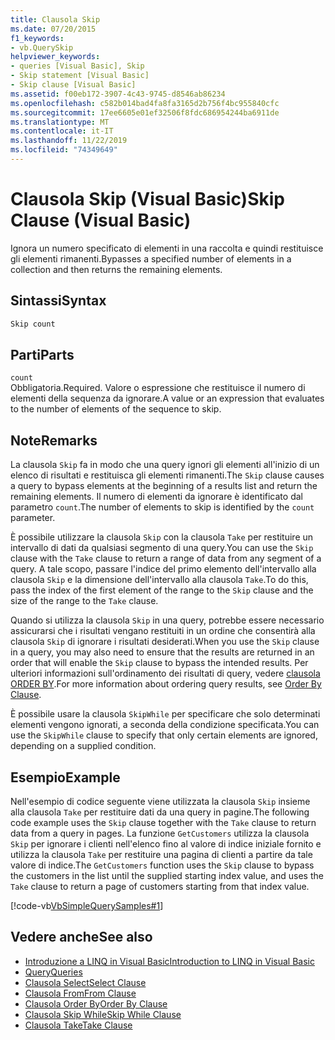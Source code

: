 ```yaml
---
title: Clausola Skip
ms.date: 07/20/2015
f1_keywords:
- vb.QuerySkip
helpviewer_keywords:
- queries [Visual Basic], Skip
- Skip statement [Visual Basic]
- Skip clause [Visual Basic]
ms.assetid: f00eb172-3907-4c43-9745-d8546ab86234
ms.openlocfilehash: c582b014bad4fa8fa3165d2b756f4bc955840cfc
ms.sourcegitcommit: 17ee6605e01ef32506f8fdc686954244ba6911de
ms.translationtype: MT
ms.contentlocale: it-IT
ms.lasthandoff: 11/22/2019
ms.locfileid: "74349649"
---
```

# <a name="skip-clause-visual-basic"></a><span data-ttu-id="bb391-102">Clausola Skip (Visual Basic)</span><span class="sxs-lookup"><span data-stu-id="bb391-102">Skip Clause (Visual Basic)</span></span>
<span data-ttu-id="bb391-103">Ignora un numero specificato di elementi in una raccolta e quindi restituisce gli elementi rimanenti.</span><span class="sxs-lookup"><span data-stu-id="bb391-103">Bypasses a specified number of elements in a collection and then returns the remaining elements.</span></span>  
  
## <a name="syntax"></a><span data-ttu-id="bb391-104">Sintassi</span><span class="sxs-lookup"><span data-stu-id="bb391-104">Syntax</span></span>  
  
```vb  
Skip count  
```  
  
## <a name="parts"></a><span data-ttu-id="bb391-105">Parti</span><span class="sxs-lookup"><span data-stu-id="bb391-105">Parts</span></span>  
 `count`  
 <span data-ttu-id="bb391-106">Obbligatoria.</span><span class="sxs-lookup"><span data-stu-id="bb391-106">Required.</span></span> <span data-ttu-id="bb391-107">Valore o espressione che restituisce il numero di elementi della sequenza da ignorare.</span><span class="sxs-lookup"><span data-stu-id="bb391-107">A value or an expression that evaluates to the number of elements of the sequence to skip.</span></span>  
  
## <a name="remarks"></a><span data-ttu-id="bb391-108">Note</span><span class="sxs-lookup"><span data-stu-id="bb391-108">Remarks</span></span>  
 <span data-ttu-id="bb391-109">La clausola `Skip` fa in modo che una query ignori gli elementi all'inizio di un elenco di risultati e restituisca gli elementi rimanenti.</span><span class="sxs-lookup"><span data-stu-id="bb391-109">The `Skip` clause causes a query to bypass elements at the beginning of a results list and return the remaining elements.</span></span> <span data-ttu-id="bb391-110">Il numero di elementi da ignorare è identificato dal parametro `count`.</span><span class="sxs-lookup"><span data-stu-id="bb391-110">The number of elements to skip is identified by the `count` parameter.</span></span>  
  
 <span data-ttu-id="bb391-111">È possibile utilizzare la clausola `Skip` con la clausola `Take` per restituire un intervallo di dati da qualsiasi segmento di una query.</span><span class="sxs-lookup"><span data-stu-id="bb391-111">You can use the `Skip` clause with the `Take` clause to return a range of data from any segment of a query.</span></span> <span data-ttu-id="bb391-112">A tale scopo, passare l'indice del primo elemento dell'intervallo alla clausola `Skip` e la dimensione dell'intervallo alla clausola `Take`.</span><span class="sxs-lookup"><span data-stu-id="bb391-112">To do this, pass the index of the first element of the range to the `Skip` clause and the size of the range to the `Take` clause.</span></span>  
  
 <span data-ttu-id="bb391-113">Quando si utilizza la clausola `Skip` in una query, potrebbe essere necessario assicurarsi che i risultati vengano restituiti in un ordine che consentirà alla clausola `Skip` di ignorare i risultati desiderati.</span><span class="sxs-lookup"><span data-stu-id="bb391-113">When you use the `Skip` clause in a query, you may also need to ensure that the results are returned in an order that will enable the `Skip` clause to bypass the intended results.</span></span> <span data-ttu-id="bb391-114">Per ulteriori informazioni sull'ordinamento dei risultati di query, vedere [clausola ORDER BY](../../../visual-basic/language-reference/queries/order-by-clause.md).</span><span class="sxs-lookup"><span data-stu-id="bb391-114">For more information about ordering query results, see [Order By Clause](../../../visual-basic/language-reference/queries/order-by-clause.md).</span></span>  
  
 <span data-ttu-id="bb391-115">È possibile usare la clausola `SkipWhile` per specificare che solo determinati elementi vengono ignorati, a seconda della condizione specificata.</span><span class="sxs-lookup"><span data-stu-id="bb391-115">You can use the `SkipWhile` clause to specify that only certain elements are ignored, depending on a supplied condition.</span></span>  
  
## <a name="example"></a><span data-ttu-id="bb391-116">Esempio</span><span class="sxs-lookup"><span data-stu-id="bb391-116">Example</span></span>  
 <span data-ttu-id="bb391-117">Nell'esempio di codice seguente viene utilizzata la clausola `Skip` insieme alla clausola `Take` per restituire dati da una query in pagine.</span><span class="sxs-lookup"><span data-stu-id="bb391-117">The following code example uses the `Skip` clause together with the `Take` clause to return data from a query in pages.</span></span> <span data-ttu-id="bb391-118">La funzione `GetCustomers` utilizza la clausola `Skip` per ignorare i clienti nell'elenco fino al valore di indice iniziale fornito e utilizza la clausola `Take` per restituire una pagina di clienti a partire da tale valore di indice.</span><span class="sxs-lookup"><span data-stu-id="bb391-118">The `GetCustomers` function uses the `Skip` clause to bypass the customers in the list until the supplied starting index value, and uses the `Take` clause to return a page of customers starting from that index value.</span></span>  
  
 [!code-vb[VbSimpleQuerySamples#1](~/samples/snippets/visualbasic/VS_Snippets_VBCSharp/VbSimpleQuerySamples/VB/QuerySamples1.vb#1)]  
  
## <a name="see-also"></a><span data-ttu-id="bb391-119">Vedere anche</span><span class="sxs-lookup"><span data-stu-id="bb391-119">See also</span></span>

- [<span data-ttu-id="bb391-120">Introduzione a LINQ in Visual Basic</span><span class="sxs-lookup"><span data-stu-id="bb391-120">Introduction to LINQ in Visual Basic</span></span>](../../../visual-basic/programming-guide/language-features/linq/introduction-to-linq.md)
- [<span data-ttu-id="bb391-121">Query</span><span class="sxs-lookup"><span data-stu-id="bb391-121">Queries</span></span>](../../../visual-basic/language-reference/queries/index.md)
- [<span data-ttu-id="bb391-122">Clausola Select</span><span class="sxs-lookup"><span data-stu-id="bb391-122">Select Clause</span></span>](../../../visual-basic/language-reference/queries/select-clause.md)
- [<span data-ttu-id="bb391-123">Clausola From</span><span class="sxs-lookup"><span data-stu-id="bb391-123">From Clause</span></span>](../../../visual-basic/language-reference/queries/from-clause.md)
- [<span data-ttu-id="bb391-124">Clausola Order By</span><span class="sxs-lookup"><span data-stu-id="bb391-124">Order By Clause</span></span>](../../../visual-basic/language-reference/queries/order-by-clause.md)
- [<span data-ttu-id="bb391-125">Clausola Skip While</span><span class="sxs-lookup"><span data-stu-id="bb391-125">Skip While Clause</span></span>](../../../visual-basic/language-reference/queries/skip-while-clause.md)
- [<span data-ttu-id="bb391-126">Clausola Take</span><span class="sxs-lookup"><span data-stu-id="bb391-126">Take Clause</span></span>](../../../visual-basic/language-reference/queries/take-clause.md)
